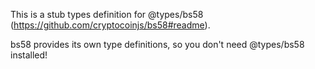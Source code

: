 This is a stub types definition for @types/bs58 (https://github.com/cryptocoinjs/bs58#readme).

bs58 provides its own type definitions, so you don't need @types/bs58 installed!